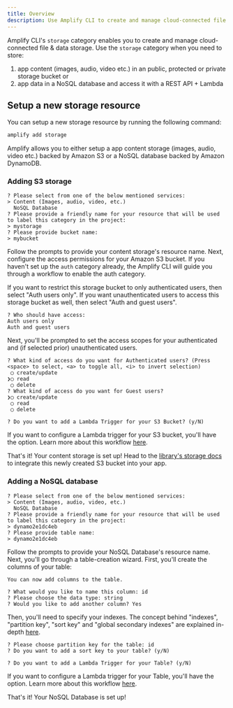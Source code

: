```yaml
---
title: Overview
description: Use Amplify CLI to create and manage cloud-connected file & data storage for your app.
---
```


Amplify CLI's `storage` category enables you to create and manage cloud-connected file & data storage. Use the `storage` category when you need to store:
1. app content (images, audio, video etc.) in an public, protected or private storage bucket or
2. app data in a NoSQL database and access it with a REST API + Lambda

## Setup a new storage resource

You can setup a new storage resource by running the following command:

```sh
amplify add storage
```

Amplify allows you to either setup a app content storage (images, audio, video etc.) backed by Amazon S3 or a NoSQL database backed by Amazon DynamoDB.

### Adding S3 storage

```console
? Please select from one of the below mentioned services:
> Content (Images, audio, video, etc.)
  NoSQL Database
? Please provide a friendly name for your resource that will be used to label this category in the project:
> mystorage
? Please provide bucket name:
> mybucket
```

Follow the prompts to provide your content storage's resource name. Next, configure the access permissions for your Amazon S3 bucket. If you haven't set up the `auth` category already, the Amplify CLI will guide you through a workflow to enable the auth category.

If you want to restrict this storage bucket to only authenticated users, then select "Auth users only". If you want unauthenticated users to access this storage bucket as well, then select "Auth and guest users".

```console
? Who should have access:
Auth users only
Auth and guest users
```

Next, you'll be prompted to set the access scopes for your authenticated and (if selected prior) unauthenticated users.

```console
? What kind of access do you want for Authenticated users? (Press <space> to select, <a> to toggle all, <i> to invert selection)
 ◯ create/update
❯◯ read
 ◯ delete
? What kind of access do you want for Guest users?
❯◯ create/update
 ◯ read
 ◯ delete
```


```console
? Do you want to add a Lambda Trigger for your S3 Bucket? (y/N)
```

If you want to configure a Lambda trigger for your S3 bucket, you'll have the option. Learn more about this workflow [here](~/cli/usage/lambda-triggers.md#s3-lambda-triggers).

That's it! Your content storage is set up! Head to the [library's storage docs](~/lib/storage/getting-started.md) to integrate this newly created S3 bucket into your app.

### Adding a NoSQL database

```console
? Please select from one of the below mentioned services:
> Content (Images, audio, video, etc.)
  NoSQL Database
? Please provide a friendly name for your resource that will be used to label this category in the project:
> dynamo2e1dc4eb
? Please provide table name:
> dynamo2e1dc4eb
```

Follow the prompts to provide your NoSQL Database's resource name. Next, you'll go through a table-creation wizard. First, you'll create the columns of your table:

```console
You can now add columns to the table.

? What would you like to name this column: id
? Please choose the data type: string
? Would you like to add another column? Yes
```

Then, you'll need to specify your indexes. The concept behind "indexes", "partition key", "sort key" and "global secondary indexes" are explained in-depth [here](https://docs.aws.amazon.com/amazondynamodb/latest/developerguide/HowItWorks.CoreComponents.html#HowItWorks.CoreComponents.PrimaryKey).

```console
? Please choose partition key for the table: id
? Do you want to add a sort key to your table? (y/N)
```

```console
? Do you want to add a Lambda Trigger for your Table? (y/N)
```

If you want to configure a Lambda trigger for your Table, you'll have the option. Learn more about this workflow [here](~/cli/usage/lambda-triggers.md#dynamodb-lambda-triggers).

That's it! Your NoSQL Database is set up!
